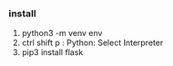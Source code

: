 ###  install
1. python3 -m venv env
2. ctrl shift  p : Python: Select Interpreter 
3. pip3 install flask